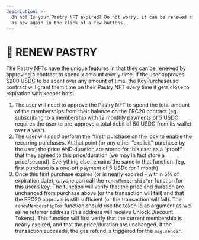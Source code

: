```yaml
---
description: >-
  Oh no! Is your Pastry NFT expired? Do not worry, it can be renewed and as good
  as new again in the click of a few buttons.
---
```


# 🎁 RENEW PASTRY

The Pastry NFTs have the unique features in that they can be renewed by approving a contract to spend x amount over y time. If the user approves $200 USDC to be spent over any amount of time, the KeyPurchaser.sol contract will grant them time on their Pastry NFT every time it gets close to expiration with keeper bots.

1. The user will need to approve the Pastry NFT to spend the total amount of the memberships from their balance on the ERC20 contract (eg. subscribing to a membership with 12 monthly payments of 5 USDC requires the user to pre-approve a total debit of 60 USDC from its wallet over a year).
2. The user will _need_ perform the “first” purchase on the lock to enable the recurring purchases. At that point (or any other “explicit” purchase by the user) the price AND duration are stored for this user as a “proof” that they agreed to this price/duration (we may in fact store a price/second). Everything else remains the same in that function. (eg. first purchase is a one-off payment of 5 USDc for 1 month)
3. Once this first purchase expires (or is nearly expired - within 5% of expiration date), _anyone_ can call the `renewMembershipFor` function for this user’s key. The function will verify that the price and duration are unchanged from purchase above (or the transaction will fail) and that the ERC20 approval is still sufficient (or the transaction will fail). The `renewMembershipFor` function should use the token id as argument as well as he referrer address (this address will receive Unlock Discount Tokens). This function will first verify that the current membership is nearly expired, and that the price/duration are unchanged. If the transaction succeeds, the gas refund is triggered for the `msg.sender`.
